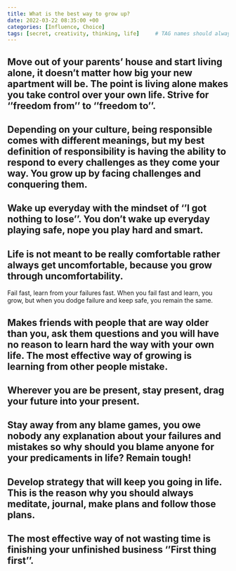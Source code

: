 ```yaml
---
title: What is the best way to grow up?
date: 2022-03-22 08:35:00 +00
categories: [Influence, Choice]
tags: [secret, creativity, thinking, life]     # TAG names should always be lowercase
---
```


## Move out of your parents’ house and start living alone, it doesn’t matter how big your new apartment will be. The point is living alone makes you take control over your own life. Strive for ‘’freedom from’’ to ‘’freedom to’’.

## Depending on your culture, being responsible comes with different meanings, but my best definition of responsibility is having the ability to respond to every challenges as they come your way. You grow up by facing challenges and conquering them.

## Wake up everyday with the mindset of ‘’I got nothing to lose’’. You don’t wake up everyday playing safe, nope you play hard and smart.

## Life is not meant to be really comfortable rather always get uncomfortable, because you grow through uncomfortability.
Fail fast, learn from your failures fast. When you fail fast and learn, you grow, but when you dodge failure and keep safe, you remain the same.

## Makes friends with people that are way older than you, ask them questions and you will have no reason to learn hard the way with your own life. The most effective way of growing is learning from other people mistake.

## Wherever you are be present, stay present, drag your future into your present.

## Stay away from any blame games, you owe nobody any explanation about your failures and mistakes so why should you blame anyone for your predicaments in life? Remain tough!

## Develop strategy that will keep you going in life. This is the reason why you should always meditate, journal, make plans and follow those plans.

## The most effective way of not wasting time is finishing your unfinished business ‘’First thing first’’.
